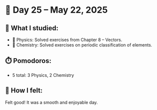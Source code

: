 # 📅 Day 25 – May 22, 2025

## 📘 What I studied:
- 🧭 Physics: Solved exercises from Chapter 8 – Vectors.
- 🧪 Chemistry: Solved exercises on periodic classification of elements.

## ⏱️ Pomodoros:
- 5 total: 3 Physics, 2 Chemistry

## 🧠 How I felt:
Felt good! It was a smooth and enjoyable day.
